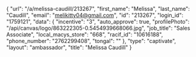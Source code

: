 {
    "url": "\/a\/melissa-caudill\/213267",
    "first_name": "Melissa",
    "last_name": "Caudill",
    "email": "melikitty04@gmail.com",
    "id": "213267",
    "login_id": "1759121",
    "data": {
        "incentive": "3",
        "auto_approve": true,
        "profilePhoto": "\/api\/canvas\/logo\/863222305-0.5454939668066.jpg",
        "job_title": "Sales Associate",
        "local_macys_store": "668",
        "racif_id": "10616188",
        "phone_number": "2762299408",
        "tongal": ""
    },
    "type": "captivate",
    "layout": "ambassador",
    "title": "Melissa Caudill"
}